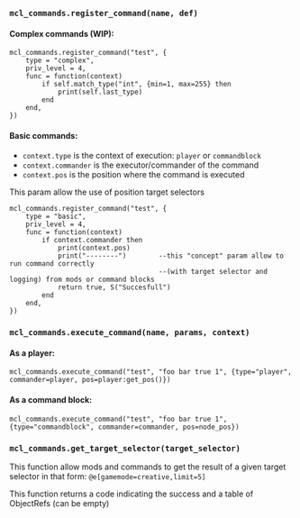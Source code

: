 ### `mcl_commands.register_command(name, def)`

#### Complex commands (WIP):

```
mcl_commands.register_command("test", {
	type = "complex",
	priv_level = 4,
	func = function(context)
		if self.match_type("int", {min=1, max=255} then
			print(self.last_type)
		end
	end,
})
```

#### Basic commands:

* `context.type` is the context of execution: `player` or `commandblock`
* `context.commander` is the executor/commander of the command
* `context.pos` is the position where the command is executed

This param allow the use of position target selectors

```
mcl_commands.register_command("test", {
	type = "basic",
	priv_level = 4,
	func = function(context)
		if context.commander then
			print(context.pos)
			print("--------")		 --this "concept" param allow to run command correctly
									 --(with target selector and logging) from mods or command blocks
			return true, S("Succesfull")
		end
	end,
})
```

### `mcl_commands.execute_command(name, params, context)`

#### As a player:
```
mcl_commands.execute_command("test", "foo bar true 1", {type="player", commander=player, pos=player:get_pos()})
```
#### As a command block:
```
mcl_commands.execute_command("test", "foo bar true 1", {type="commandblock", commander=commander, pos=node_pos})
```

### `mcl_commands.get_target_selector(target_selector)`

This function allow mods and commands to get the result of a given target selector in that form: `@e[gamemode=creative,limit=5]`

This function returns a code indicating the success and a table of ObjectRefs (can be empty)